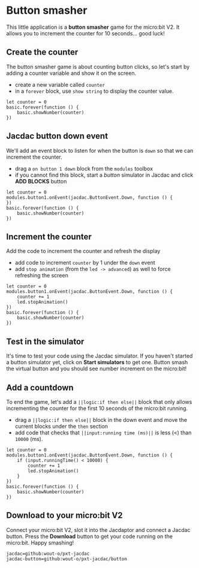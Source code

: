 # Button smasher

This little application is a **button smasher**
game for the micro:bit V2. It allows you to increment the counter for 10 seconds... good luck!

## Create the counter

The button smasher game is about counting button clicks, so let's start
by adding a counter variable and show it on the screen.

-   create a new variable called `counter`
-   in a `forever` block, use `show string` to display the counter value.

```blocks
let counter = 0
basic.forever(function () {
    basic.showNumber(counter)
})
```

## Jacdac button down event

We'll add an event block to listen for when the button is `down` so that we can increment the counter.

-   drag a `on button 1 down` block from the `modules` toolbox
-   if you cannot find this block, start a _button_ simulator in Jacdac and click **ADD BLOCKS** button

```blocks
let counter = 0
modules.button1.onEvent(jacdac.ButtonEvent.Down, function () {
})
basic.forever(function () {
    basic.showNumber(counter)
})
```

## Increment the counter

Add the code to increment the counter and refresh the display

-   add code to increment `counter` by 1 under the `down` event
-   add `stop animation` (from the `led -> advanced`) as well to force refreshing the screen

```blocks
let counter = 0
modules.button1.onEvent(jacdac.ButtonEvent.Down, function () {
    counter += 1
    led.stopAnimation()
})
basic.forever(function () {
    basic.showNumber(counter)
})
```

## Test in the simulator

It's time to test your code using the Jacdac simulator. If you haven't started a button simulator yet,
click on **Start simulators** to get one.
Button smash the virtual button and you should see number increment on the micro:bit!

## Add a countdown

To end the game, let's add a `||logic:if then else||` block that only allows incrementing
the counter for the first 10 seconds of the micro:bit running.

-   drag a `||logic:if then else||` block in the down event and move the current blocks under the `then` section
-   add code that checks that `||input:running time (ms)||` is less (<) than `10000` (ms).

```blocks
let counter = 0
modules.button1.onEvent(jacdac.ButtonEvent.Down, function () {
    if (input.runningTime() < 10000) {
        counter += 1
        led.stopAnimation()
    }
})
basic.forever(function () {
    basic.showNumber(counter)
})
```

## Download to your micro:bit V2

Connect your micro:bit V2, slot it into the Jacdaptor and connect a Jacdac button.
Press the **Download** button to get your code running on the micro:bit. Happy smashing!

```package
jacdac=github:wout-o/pxt-jacdac
jacdac-button=github:wout-o/pxt-jacdac/button
```